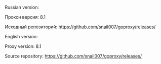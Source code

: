 Russian version:

Прокси версия: 8.1

Исходный репозиторий: https://github.com/snail007/goproxy/releases/

English version:

Proxy version: 8.1

Source repository: https://github.com/snail007/goproxy/releases/
